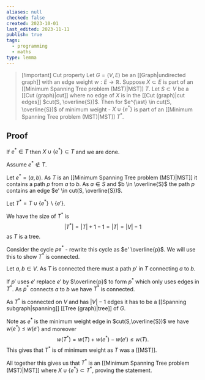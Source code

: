 ```yaml
---
aliases: null
checked: false
created: 2023-10-01
last_edited: 2023-11-11
publish: true
tags:
  - programming
  - maths
type: lemma
---
```

>[!important] Cut property
>Let $G = (V,E)$ be an [[Graph|undirected graph]] with an edge weight $w: E \rightarrow \mathbb{R}$. Suppose $X \subset E$ is part of an [[Minimum Spanning Tree problem (MST)|MST]] $T$. Let $S \subset V$ be a [[Cut (graph)|cut]] where no edge of $X$ is in the [[Cut (graph)|cut edges]] $cut(S, \overline{S})$. Then for $e^{\ast} \in cut(S, \overline{S})$ of minimum weight - $X \cup \{e^{\ast}\}$ is part of an [[Minimum Spanning Tree problem (MST)|MST]] $T^{\ast}$.

## Proof

If $e^{\ast} \in T$ then $X \cup \{e^{\ast}\} \subset T$ and we are done.

Assume $e^{\ast} \not \in T$.

Let $e^{\ast} = (a,b)$. As $T$ is an [[Minimum Spanning Tree problem (MST)|MST]] it contains a path $p$ from $a$ to $b$. As $a \in S$ and $b \in \overline{S}$ the path $p$ contains an edge $e' \in cut(S, \overline{S})$.

Let $T^{\ast} = T \cup \{e^{\ast}\} \backslash \{e'\}$.

We have the size of $T^{\ast}$ is
$$\vert T^{\ast} \vert = \vert T \vert + 1 - 1 = \vert T \vert = \vert V \vert - 1$$
as $T$ is a tree.

Consider the cycle $p e^{\ast}$ - rewrite this cycle as $e' \overline{p}$. We will use this to show $T^{\ast}$ is connected.

Let $a, b \in V$. As $T$ is connected there must a path $p'$ in $T$ connecting $a$ to $b$.

If $p'$ uses $e'$ replace $e'$ by $\overline{p}$ to form $p^{\ast}$ which only uses edges in $T^{\ast}$. As $p^{\ast}$ connects $a$ to $b$ we have $T^{\ast}$ is connected.

As $T^{\ast}$ is connected on $V$ and has $\vert V \vert - 1$ edges it has to be a [[Spanning subgraph|spanning]] [[Tree (graph)|tree]] of $G$.

Note as $e^{\ast}$ is the minimum weight edge in $cut(S,\overline{S})$ we have $w(e^{\ast}) \leq w(e')$ and moreover
$$w(T^{\ast}) = w(T) + w(e^{\ast}) - w(e') \leq w(T).$$
This gives that $T^{\ast}$ is of minimum weight as $T$ was a [[MST]].

All together this gives us that $T^{\ast}$ is an [[Minimum Spanning Tree problem (MST)|MST]] where $X \cup \{e^{\ast}\} \subset T^{\ast}$, proving the statement.
